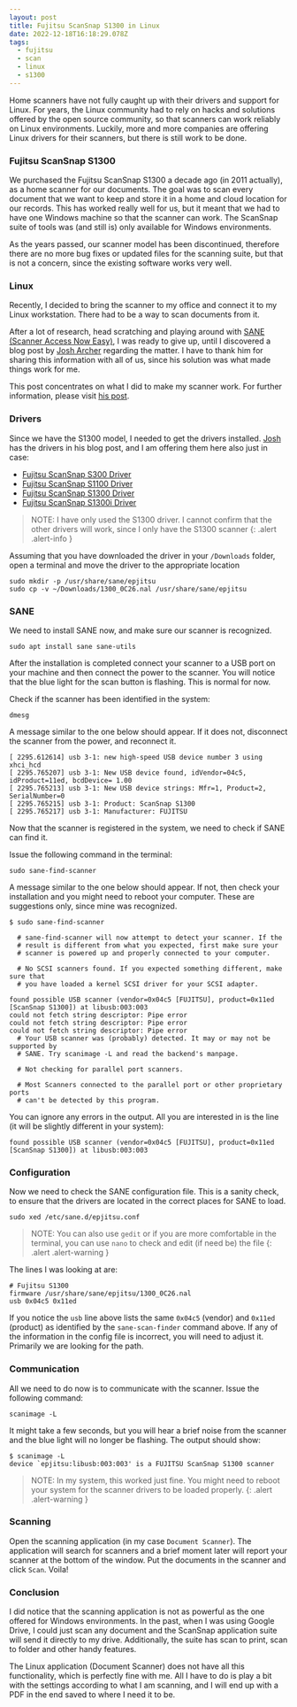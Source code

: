 ```yaml
---
layout: post
title: Fujitsu ScanSnap S1300 in Linux
date: 2022-12-18T16:18:29.078Z
tags:
  - fujitsu
  - scan
  - linux
  - s1300
---
```

Home scanners have not fully caught up with their drivers and support for Linux. For years, the Linux community had to rely on hacks and solutions offered by the open source community, so that scanners can work reliably on Linux environments. Luckily, more and more companies are offering Linux drivers for their scanners, but there is still work to be done.

<!--more-->

### Fujitsu ScanSnap S1300

We purchased the Fujitsu ScanSnap S1300 a decade ago (in 2011 actually), as a home scanner for our documents. The goal was to scan every document that we want to keep and store it in a home and cloud location for our records. This has worked really well for us, but it meant that we had to have one Windows machine so that the scanner can work. The ScanSnap suite of tools was (and still is) only available for Windows environments.

As the years passed, our scanner model has been discontinued, therefore there are no more bug fixes or updated files for the scanning suite, but that is not a concern, since the existing software works very well.

### Linux

Recently, I decided to bring the scanner to my office and connect it to my Linux workstation. There had to be a way to scan documents from it. 

After a lot of research, head scratching and playing around with [SANE (Scanner Access Now Easy)](https://sane-project.org), I was ready to give up, until I discovered a blog post by [Josh Archer](https://www.josharcher.uk/code/install-scansnap-s1300-drivers-linux/) regarding the matter. I have to thank him for sharing this information with all of us, since his solution was what made things work for me.

This post concentrates on what I did to make my scanner work. For further information, please visit [his post](https://www.josharcher.uk/code/install-scansnap-s1300-drivers-linux/).

### Drivers

Since we have the S1300 model, I needed to get the drivers installed. [Josh](https://www.josharcher.uk/code/install-scansnap-s1300-drivers-linux/) has the drivers in his blog post, and I am offering them here also just in case:

* [Fujitsu ScanSnap S300 Driver](/assets/files/300_0C00.nal)
* [Fujitsu ScanSnap S1100 Driver](/assets/files/1100_0A00.nal)
* [Fujitsu ScanSnap S1300 Driver](/assets/files/1300_0C26.nal)
* [Fujitsu ScanSnap S1300i Driver](/assets/files/1300i_0D12.nal)

> NOTE: I have only used the S1300 driver. I cannot confirm that the other drivers will work, since I only have the S1300 scanner
{: .alert .alert-info }

Assuming that you have downloaded the driver in your `/Downloads` folder, open a terminal and move the driver to the appropriate location

```shell
sudo mkdir -p /usr/share/sane/epjitsu
sudo cp -v ~/Downloads/1300_0C26.nal /usr/share/sane/epjitsu
```

### SANE

We need to install SANE now, and make sure our scanner is recognized.

```shell
sudo apt install sane sane-utils
```

After the installation is completed connect your scanner to a USB port on your machine and then connect the power to the scanner. You will notice that the blue light for the scan button is flashing. This is normal for now.

Check if the scanner has been identified in the system:

```shell
dmesg
```

A message similar to the one below should appear. If it does not, disconnect the scanner from the power, and reconnect it.

```shell
[ 2295.612614] usb 3-1: new high-speed USB device number 3 using xhci_hcd
[ 2295.765207] usb 3-1: New USB device found, idVendor=04c5, idProduct=11ed, bcdDevice= 1.00
[ 2295.765213] usb 3-1: New USB device strings: Mfr=1, Product=2, SerialNumber=0
[ 2295.765215] usb 3-1: Product: ScanSnap S1300
[ 2295.765217] usb 3-1: Manufacturer: FUJITSU
```

Now that the scanner is registered in the system, we need to check if SANE can find it.

Issue the following command in the terminal:

```shell
sudo sane-find-scanner
```

A message similar to the one below should appear. If not, then check your installation and you might need to reboot your computer. These are suggestions only, since mine was recognized. 

```shell
$ sudo sane-find-scanner

  # sane-find-scanner will now attempt to detect your scanner. If the
  # result is different from what you expected, first make sure your
  # scanner is powered up and properly connected to your computer.

  # No SCSI scanners found. If you expected something different, make sure that
  # you have loaded a kernel SCSI driver for your SCSI adapter.

found possible USB scanner (vendor=0x04c5 [FUJITSU], product=0x11ed [ScanSnap S1300]) at libusb:003:003
could not fetch string descriptor: Pipe error
could not fetch string descriptor: Pipe error
could not fetch string descriptor: Pipe error
  # Your USB scanner was (probably) detected. It may or may not be supported by
  # SANE. Try scanimage -L and read the backend's manpage.

  # Not checking for parallel port scanners.

  # Most Scanners connected to the parallel port or other proprietary ports
  # can't be detected by this program.
```

You can ignore any errors in the output. All you are interested in is the line (it will be slightly different in your system):

```shell
found possible USB scanner (vendor=0x04c5 [FUJITSU], product=0x11ed [ScanSnap S1300]) at libusb:003:003
```

### Configuration

Now we need to check the SANE configuration file. This is a sanity check, to ensure that the drivers are located in the correct places for SANE to load.

```shell
sudo xed /etc/sane.d/epjitsu.conf
```

> NOTE: You can also use `gedit` or if you are more comfortable in the terminal, you can use `nano` to check and edit (if need be) the file
{: .alert .alert-warning }

The lines I was looking at are:

```
# Fujitsu S1300
firmware /usr/share/sane/epjitsu/1300_0C26.nal
usb 0x04c5 0x11ed
```
If you notice the `usb` line above lists the same `0x04c5` (vendor) and `0x11ed` (product) as identified by the `sane-scan-finder` command above. If any of the information in the config file is incorrect, you will need to adjust it. Primarily we are looking for the path.

### Communication

All we need to do now is to communicate with the scanner. Issue the following command:

```shell
scanimage -L
```
It might take a few seconds, but you will hear a brief noise from the scanner and the blue light will no longer be flashing. The output should show:


```shell
$ scanimage -L
device `epjitsu:libusb:003:003' is a FUJITSU ScanSnap S1300 scanner
```

> NOTE: In my system, this worked just fine. You might need to reboot your system for the scanner drivers to be loaded properly.
{: .alert .alert-warning }

### Scanning

Open the scanning application (in my case `Document Scanner`). The application will search for scanners and a brief moment later will report your scanner at the bottom of the window. Put the documents in the scanner and click `Scan`. Voila!

### Conclusion

I did notice that the scanning application is not as powerful as the one offered for Windows environments. In the past, when I was using Google Drive, I could just scan any document and the ScanSnap application suite will send it directly to my drive. Additionally, the suite has scan to print, scan to folder and other handy features. 

The Linux application (Document Scanner) does not have all this functionality, which is perfectly fine with me. All I have to do is play a bit with the settings according to what I am scanning, and I will end up with a PDF in the end saved to where I need it to be.





